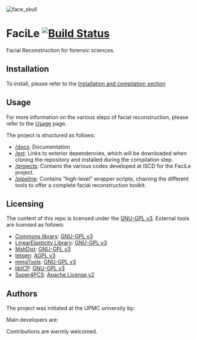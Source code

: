 ![face_skull](https://user-images.githubusercontent.com/11873158/29940265-f9aae006-8e8e-11e7-9a91-865e98dee937.png)

# FaciLe [![Build Status](https://travis-ci.org/ISCDtoolbox/FaciLe.svg?branch=master)](https://travis-ci.org/ISCDtoolbox/FaciLe)
Facial Reconstruction for forensic sciences.

## Installation
To install, please refer to the [Installation and compilation section](docs/INSTALL.md)

## Usage
For more information on the various steps of facial reconstruction, please refer to the [Usage](docs/USAGE.md) page.

The project is structured as follows:
* [/docs](docs/): Documentation
* [/ext](ext/): Links to exterior dependencies, which will be downloaded when cloning the repository and installed during the compilation step.
* [/projects](projects/): Contains the various codes developed at ISCD for the FaciLe project.
* [/pipeline](pipeline/): Contains "high-level" wrapper scripts, chaining the different tools to offer a complete facial reconstruction toolkit.



## Licensing
The content of this repo is licensed under the [GNU-GPL v3](docs/LICENSE.md).
External tools are licensed as follows:
* [Commons library](https://github.com/ISCDtoolbox/Commons): [GNU-GPL v3](https://www.gnu.org/licenses/gpl-3.0.fr.html)
* [LinearElasticity Library](https://github.com/ISCDtoolbox/LinearElasticity): [GNU-GPL v3](https://www.gnu.org/licenses/gpl-3.0.fr.html)
* [MshDist](https://github.com/ISCDtoolbox/Mshdist): [GNU-GPL v3](https://www.gnu.org/licenses/gpl-3.0.fr.html)
* [tetgen](https://github.com/ufz/tetgen): [AGPL v3](https://www.gnu.org/licenses/agpl-3.0.fr.html)
* [mmgTools](https://github.com/MmgTools/mmg): [GNU-GPL v3](https://www.gnu.org/licenses/gpl-3.0.fr.html)
* [libICP](https://github.com/symao/libicp): [GNU-GPL v3](https://www.gnu.org/licenses/gpl-3.0.fr.html)
* [Super4PCS](https://github.com/nmellado/Super4PCS): [Apache License v2](http://www.apache.org/licenses/LICENSE-2.0)

## Authors
The project was initiated at the UPMC university by:

Main developers are:

Contributions are warmly welcomed.

